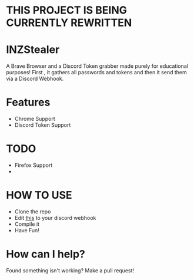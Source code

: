 # THIS PROJECT IS BEING CURRENTLY REWRITTEN 

# INZStealer
A Brave Browser and a Discord Token grabber made purely for educational purposes!
First , it gathers all passwords and tokens and then it send them via a Discord Webhook.

# Features
  - Chrome Support
  - Discord Token Support
  
# TODO
  - Firefox Support
  - 
  
# HOW TO USE
  
  - Clone the repo
  - Edit [this](https://github.com/InstinctEx/INZStealer/blob/26fbccc0392c0bba2652970df73fce65bb7873c3/INZStealer/Program.cs#L20) to your discord webhook
  - Compile it
  - Have Fun!
  
  # How can I help?
  
  Found something isn't working?
  Make a pull request!
